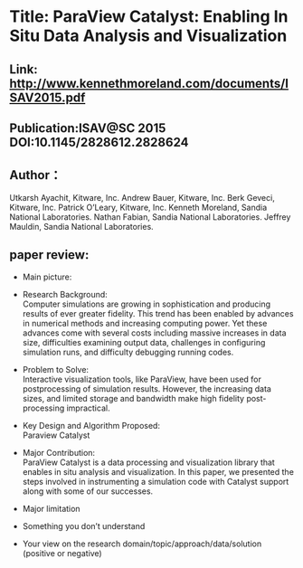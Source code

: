 # Title: ParaView Catalyst: Enabling In Situ Data Analysis and Visualization
## Link: http://www.kennethmoreland.com/documents/ISAV2015.pdf
## Publication:ISAV@SC 2015 DOI:10.1145/2828612.2828624
## Author：
Utkarsh Ayachit,
Kitware, Inc.
Andrew Bauer,
Kitware, Inc.
Berk Geveci,
Kitware, Inc.
Patrick O’Leary,
Kitware, Inc.
Kenneth Moreland,
Sandia National Laboratories.
Nathan Fabian,
Sandia National Laboratories.
Jeffrey Mauldin,
Sandia National Laboratories.
## paper review:
* Main picture:  

* Research Background:  
Computer simulations are growing in sophistication and producing results of ever greater fidelity. This trend has been
enabled by advances in numerical methods and increasing
computing power. Yet these advances come with several
costs including massive increases in data size, difficulties examining output data, challenges in configuring simulation
runs, and difficulty debugging running codes.

* Problem to Solve:  
Interactive
visualization tools, like ParaView, have been used for postprocessing of simulation results. However, the increasing
data sizes, and limited storage and bandwidth make high
fidelity post-processing impractical.

* Key Design and Algorithm Proposed:  
Paraview Catalyst

* Major Contribution:  
ParaView Catalyst is a data
processing and visualization library that enables in situ analysis and visualization. In this paper, we presented the steps
involved in instrumenting a simulation code with Catalyst
support along with some of our successes.

* Major limitation

* Something you don’t understand

* Your view on the research domain/topic/approach/data/solution (positive or negative)

